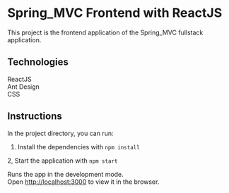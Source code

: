 # Spring_MVC Frontend with ReactJS

This project is the frontend application of the Spring_MVC fullstack application.

## Technologies

ReactJS\
Ant Design\
CSS

## Instructions

In the project directory, you can run:

  1. Install the dependencies with `npm install`

  2, Start the application with `npm start`

  Runs the app in the development mode.\
  Open [http://localhost:3000](http://localhost:3000) to view it in the browser.

